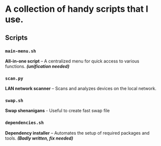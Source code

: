 # A collection of handy scripts that I use.

## Scripts

### `main-menu.sh`
**All-in-one script** – A centralized menu for quick access to various functions. ***(unification needed)***

### `scan.py`
**LAN network scanner** – Scans and analyzes devices on the local network.

### `swap.sh`
**Swap shenanigans** - Useful to create fast swap file

### `dependencies.sh`
**Dependency installer** – Automates the setup of required packages and tools. ***(Badly written, fix needed)***
